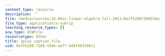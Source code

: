 ```yaml
---
content_type: resource
description: ''
file: /media/courses/18-06sc-linear-algebra-fall-2011/8e3fb288726055deae77bd4f4b3346c1_HgC1l_6ySkc.vtt
file_type: application/x-subrip
learning_resource_types: []
ocw_type: OCWFile
resourcetype: Other
title: 3play caption file
uid: 8e3fb288-7260-55de-ae77-bd4f4b3346c1
---
```

